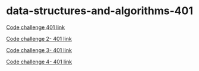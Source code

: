 # data-structures-and-algorithms-401


[Code challenge 401 link](https://github.com/MariamAlshammari/data-structures-and-algorithms/blob/array-reverse/Code-Challenge401/%20README.md) 

[Code challenge 2- 401 link](https://github.com/MariamAlshammari/data-structures-and-algorithms-401/blob/main/code-challenge2/README.md) 

[Code challenge 3- 401 link](https://github.com/MariamAlshammari/data-structures-and-algorithms-401/blob/main/code-challenge03/README.MD)

[Code challenge 4- 401 link](https://github.com/MariamAlshammari/data-structures-and-algorithms-401/blob/main/code-challenge04/README.MD)